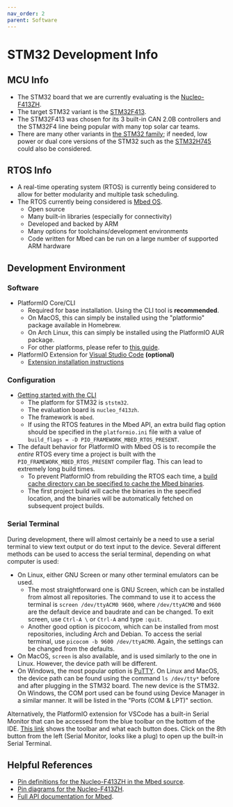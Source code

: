 ```yaml
---
nav_order: 2
parent: Software
---
```


# STM32 Development Info

## MCU Info
* The STM32 board that we are currently evaluating is the [Nucleo-F413ZH](https://www.st.com/en/evaluation-tools/nucleo-f413zh.html).
* The target STM32 variant is the [STM32F413](https://www.st.com/en/microcontrollers-microprocessors/stm32f413-423.html).
* The STM32F413 was chosen for its 3 built-in CAN 2.0B controllers and the STM32F4 line being popular with many top solar car teams.
* There are many other variants in [the STM32 family](https://www.st.com/en/microcontrollers-microprocessors/stm32-32-bit-arm-cortex-mcus.html); if needed, low power or dual core versions of the STM32 such as the [STM32H745](https://www.st.com/en/microcontrollers-microprocessors/stm32h745-755.html) could also be considered.

## RTOS Info
* A real-time operating system (RTOS) is currently being considered to allow for better modularity and multiple task scheduling.
* The RTOS currently being considered is [Mbed OS](https://www.mbed.com/en/platform/mbed-os).
    * Open source
    * Many built-in libraries (especially for connectivity)
    * Developed and backed by ARM
    * Many options for toolchains/development environments
    * Code written for Mbed can be run on a large number of supported ARM hardware
  
## Development Environment

### Software
* PlatformIO Core/CLI
  * Required for base installation. Using the CLI tool is **recommended**.
  * On MacOS, this can simply be installed using the "platformio" package available in Homebrew. 
  * On Arch Linux, this can simply be installed using the PlatformIO AUR package.
  * For other platforms, please refer to [this guide](https://docs.platformio.org/en/latest/core/installation.html).
* PlatformIO Extension for [Visual Studio Code](https://code.visualstudio.com) **(optional)**
  * [Extension installation instructions](https://platformio.org/install/ide?install=vscode)

### Configuration
* [Getting started with the CLI](https://docs.platformio.org/en/latest/core/quickstart.html)
   * The platform for STM32 is `ststm32`.
   * The evaluation board is `nucleo_f413zh`.
   * The framework is `mbed`.
   * If using the RTOS features in the Mbed API, an extra build flag option should be specified in the `platformio.ini` file with a value of `build_flags = -D PIO_FRAMEWORK_MBED_RTOS_PRESENT`.
* The default behavior for PlatformIO with Mbed OS is to recompile the *entire* RTOS every time a project is built with the `PIO_FRAMEWORK_MBED_RTOS_PRESENT` compiler flag. This can lead to extremely long build times.
   * To prevent PlatformIO from rebuilding the RTOS each time, a [build cache directory can be specified to cache the Mbed binaries](https://docs.platformio.org/en/latest/projectconf/section_platformio.html#build-cache-dir).
   * The first project build will cache the binaries in the specified location, and the binaries will be automatically fetched on subsequent project builds.

### Serial Terminal
During development, there will almost certainly be a need to use a serial terminal to view text output or do text input to the device. Several different methods can be used to access the serial terminal, depending on what computer is used:
* On Linux, either GNU Screen or many other terminal emulators can be used.
   * The most straightforward one is GNU Screen, which can be installed from almost all repositories. The command to use it to access the terminal is `screen /dev/ttyACM0 9600`, where `/dev/ttyACM0` and `9600` are the default device and baudrate and can be changed. To exit screen, use `Ctrl-A \` or `Ctrl-A` and type `:quit`.
   * Another good option is picocom, which can be installed from most repositories, including Arch and Debian. To access the serial terminal, use `picocom -b 9600 /dev/ttyACM0`. Again, the settings can be changed from the defaults.
* On MacOS, `screen` is also available, and is used similarly to the one in Linux. However, the device path will be different.
* On Windows, the most popular option is [PuTTY](https://www.putty.org/).
On Linux and MacOS, the device path can be found using the command `ls /dev/tty*` before and after plugging in the STM32 board. The new device is the STM32.
On Windows, the COM port used can be found using Device Manager in a similar manner. It will be listed in the "Ports (COM & LPT)" section.

Alternatively, the PlatformIO extension for VSCode has a built-in Serial Monitor that can be accessed from the blue toolbar on the bottom of the IDE. [This link](https://docs.platformio.org/en/latest/integration/ide/vscode.html#ide-vscode-toolbar) shows the toolbar and what each button does. Click on the 8th button from the left (Serial Monitor, looks like a plug) to open up the built-in Serial Terminal.

## Helpful References
* [Pin definitions for the Nucleo-F413ZH in the Mbed source](https://github.com/ARMmbed/mbed-os/tree/master/targets/TARGET_STM/TARGET_STM32F4/TARGET_STM32F413xH/TARGET_NUCLEO_F413ZH).
* [Pin diagrams for the Nucleo-F413ZH](https://os.mbed.com/platforms/ST-Nucleo-F413ZH).
* [Full API documentation for Mbed](https://os.mbed.com/docs/mbed-os/v5.15/apis/index.html).
